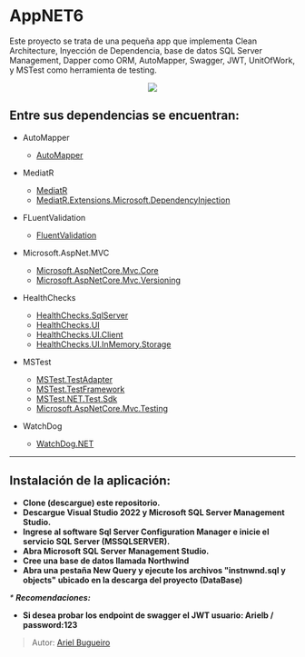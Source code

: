 # AppNET6
Este proyecto se trata de una pequeña app que implementa Clean Architecture, Inyección de Dependencia, base de datos SQL Server Management, Dapper como ORM, AutoMapper, Swagger, JWT, UnitOfWork, y MSTest como herramienta de testing.



<p align="center">
<img src="https://user-images.githubusercontent.com/70410313/196942839-73a0c788-d138-468b-a84b-f282415c454c.PNG">
</p>





## Entre sus dependencias se encuentran:

- AutoMapper
  - [AutoMapper](https://www.nuget.org/packages/AutoMapper "Link to www.nuget.org")
  
- MediatR
  - [MediatR](https://www.nuget.org/packages/MediatR "Link to www.nuget.org")
  - [MediatR.Extensions.Microsoft.DependencyInjection](https://www.nuget.org/packages/MediatR.Extensions.Microsoft.DependencyInjection "Link to www.nuget.org")
  
- FLuentValidation
  - [FluentValidation](https://www.nuget.org/packages/FluentValidation "Link to www.nuget.org")
 
- Microsoft.AspNet.MVC
  - [Microsoft.AspNetCore.Mvc.Core](https://www.nuget.org/packages/Microsoft.AspNetCore.Mvc.Core "Link to www.nuget.org")
  - [Microsoft.AspNetCore.Mvc.Versioning](https://www.nuget.org/packages/Microsoft.AspNetCore.Mvc.Versioning "Link to www.nuget.org")
  
- HealthChecks
  - [HealthChecks.SqlServer](https://www.nuget.org/packages/AspNetCore.HealthChecks.SqlServer "Link to www.nuget.org")
  - [HealthChecks.UI](https://www.nuget.org/packages/AspNetCore.HealthChecks.UI "Link to www.nuget.org")
  - [HealthChecks.UI.Client](https://www.nuget.org/packages/AspNetCore.HealthChecks.UI.Client "Link to www.nuget.org")
  - [HealthChecks.UI.InMemory.Storage](https://www.nuget.org/packages/AspNetCore.HealthChecks.UI.InMemory.Storage "Link to www.nuget.org")
  
- MSTest
  - [MSTest.TestAdapter](https://www.nuget.org/packages/MsTest.TestAdapter "Link to www.nuget.org")
  - [MSTest.TestFramework](https://www.nuget.org/packages/MsTest.TestFramework "Link to www.nuget.org")
  - [MSTest.NET.Test.Sdk](https://www.nuget.org/packages/Microsoft.NET.Test.Sdk "Link to www.nuget.org")
  - [Microsoft.AspNetCore.Mvc.Testing](https://www.nuget.org/packages/Microsoft.AspNetCore.Mvc.Testing "Link to www.nuget.org")

- WatchDog
  - [WatchDog.NET](https://www.nuget.org/packages/WatchDog.NET "Link to www.nuget.org")

<hr>


## Instalación de la aplicación:

* **Clone (descargue) este repositorio.**
* **Descargue Visual Studio 2022 y Microsoft SQL Server Management Studio.**
* **Ingrese al software Sql Server Configuration Manager e inicie el servicio SQL Server (MSSQLSERVER).**
* **Abra Microsoft SQL Server Management Studio.**
* **Cree una base de datos llamada Northwind**
* **Abra una pestaña New Query y ejecute los archivos "instnwnd.sql y objects" ubicado en la descarga del proyecto (DataBase)**

<em>* **Recomendaciones:**</em>
* **Si desea probar los endpoint de swagger el JWT usuario: Arielb / password:123**



>Autor: [Ariel Bugueiro](https://arielbugueiro.github.io/portfolio2021/)
